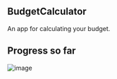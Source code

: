 ## BudgetCalculator
An app for calculating your budget.

## Progress so far

![image](https://drive.google.com/uc?export=view&id=1oJizT5WN7I-tHW6lUlCvcWGgSFUxJZVe)
